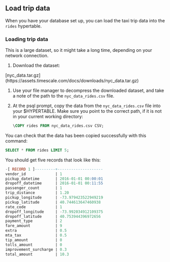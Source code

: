## Load trip data

When you have your database set up, you can load the taxi trip data into the
`rides` hypertable.

<Procedure>

### Loading trip data

<Highlight type="important">
This is a large dataset, so it might take a long time, depending on your network
connection.
</Highlight>

1.  Download the dataset:

   <Tag type="download">
   [nyc_data.tar.gz](https://assets.timescale.com/docs/downloads/nyc_data.tar.gz)
   </Tag>

1.  Use your file manager to decompress the downloaded dataset, and take a note
    of the path to the `nyc_data_rides.csv` file.

1.  At the psql prompt, copy the data from the `nyc_data_rides.csv` file into
    your $HYPERTABLE. Make sure you point to the correct path, if it is not in
    your current working directory:

    ```sql
    \COPY rides FROM nyc_data_rides.csv CSV;
    ```

</Procedure>

You can check that the data has been copied successfully with this command:

```sql
SELECT * FROM rides LIMIT 5;
```

You should get five records that look like this:

```sql
-[ RECORD 1 ]---------+--------------------
vendor_id             | 1
pickup_datetime       | 2016-01-01 00:00:01
dropoff_datetime      | 2016-01-01 00:11:55
passenger_count       | 1
trip_distance         | 1.20
pickup_longitude      | -73.979423522949219
pickup_latitude       | 40.744613647460938
rate_code             | 1
dropoff_longitude     | -73.992034912109375
dropoff_latitude      | 40.753944396972656
payment_type          | 2
fare_amount           | 9
extra                 | 0.5
mta_tax               | 0.5
tip_amount            | 0
tolls_amount          | 0
improvement_surcharge | 0.3
total_amount          | 10.3
```

[parallel-copy]: https://github.com/timescale/timescaledb-parallel-copy
